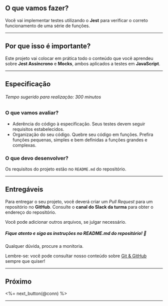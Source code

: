 ## O que vamos fazer?

Você vai implementar testes utilizando o **Jest** para verificar o correto funcionamento de uma série de funções.

---

## Por que isso é importante?

Este projeto vai colocar em prática todo o conteúdo que você aprendeu sobre **Jest Assíncrono** e **Mocks**, ambos aplicados a testes em **JavaScript**.

---

## Especificação

###### Tempo sugerido para realização: 300 minutos

### O que vamos avaliar?

* Aderência do código à especificação. Seus testes devem seguir requisitos estabelecidos.
* Organização do seu código. Quebre seu código em funções. Prefira funções pequenas, simples e bem definidas a funções grandes e complexas.

### O que devo desenvolver?

Os requisitos do projeto estão no `README.md` do repositório.

---

## Entregáveis

Para entregar o seu projeto, você deverá criar um _Pull Request_ para um repositório no **GitHub**. Consulte o **canal do Slack da turma** para obter o endereço do repositório.

Você pode adicionar outros arquivos, se julgar necessário.

##### Fique atento e siga as instruções no README.md do repositório! 🥺

Qualquer dúvida, procure a monitoria.

Lembre-se: você pode consultar nosso conteúdo sobre [Git & GitHub](/fundamentals/git) sempre que quiser!

---

## Próximo

<%= next_button(@conn) %>

---
